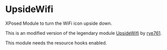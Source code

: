 # UpsideWifi
XPosed Module to turn the WiFi icon upside down.

This is an modified version of the legendary module [UpsideWifi](https://github.com/rye761/upsidewifi) by [rye761](https://github.com/rye761).

This module needs the resource hooks enabled.
